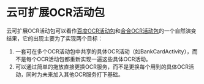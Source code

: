 # 云可扩展OCR活动包

云可扩展OCR活动包可以看作[百度OCR活动包](https://github.com/allenlooplee/BaiduOcrActivitiesPack)和[合合OCR活动包](https://github.com/allenlooplee/CcintOcrActivitiesPack)的一个自然演变结果，它的出现主要为了实现两个目标：
1. 一套可在多个OCR活动包中共享的具体OCR活动（如BankCardActivity），而不是每个OCR活动包都重新实现一遍这些具体OCR活动。
2. 可以通过简单的拖放直接更换OCR服务，而不是更换每个用到的具体OCR活动，同时为未来加入其他OCR服务打下基础。

